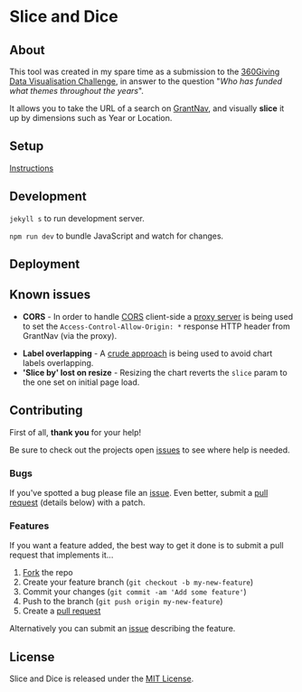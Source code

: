 # Slice and Dice

## About

This tool was created in my spare time as a submission to the [360Giving Data Visualisation Challenge](https://challenge.threesixtygiving.org/), in answer to the question "_Who has funded what themes throughout the years_".

It allows you to take the URL of a search on [GrantNav](http://grantnav.threesixtygiving.org/), and visually **slice** it up by dimensions such as Year or Location.

## Setup

[Instructions](https://jekyllrb.com/docs/installation/)

## Development

`jekyll s` to run development server.

`npm run dev` to bundle JavaScript and watch for changes.

## Deployment

<!-- TODO: -->

## Known issues

- **CORS** - In order to handle [CORS](https://developer.mozilla.org/en-US/docs/Web/HTTP/CORS) client-side a [proxy server](http://slice-and-dice.herokuapp.com/) is being used to set the `Access-Control-Allow-Origin: *` response HTTP header from GrantNav (via the proxy).
<!-- TODO: Add link -->
- **Label overlapping** - A [crude approach](#) is being used to avoid chart labels overlapping.
- **'Slice by' lost on resize** - Resizing the chart reverts the `slice` param to the one set on initial page load.

## Contributing

First of all, **thank you** for your help!

Be sure to check out the projects open [issues](#) to see where help is needed.

### Bugs

<!-- TODO: Add links -->
If you've spotted a bug please file an [issue](#). Even better, submit a [pull request](#) (details below) with a patch.

### Features
<!-- TODO: Add link -->
If you want a feature added, the best way to get it done is to submit a pull request that implements it...

<!-- TODO: Add links -->
1. [Fork](#) the repo
2. Create your feature branch (`git checkout -b my-new-feature`)
3. Commit your changes (`git commit -am 'Add some feature'`)
4. Push to the branch (`git push origin my-new-feature`)
5. Create a [pull request](#)

Alternatively you can submit an [issue](#) describing the feature.

## License

Slice and Dice is released under the [MIT License](https://opensource.org/licenses/MIT).
